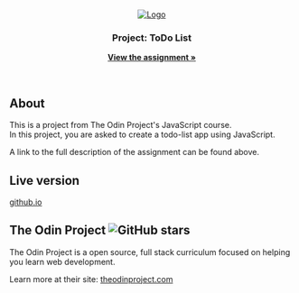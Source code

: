 <!-- PROJECT LOGO -->
<br>

<p align="center">
  <a href="https://www.theodinproject.com">
    <img src="https://www.theodinproject.com/assets/odin-logo-2d729f16279e9fc3b58ce847eacf07f883bdfc95eb23bb5064ed59d36ef551d6.svg" alt="Logo">
  </a>
</p>

<h3 align="center">Project: ToDo List</h3>

<p align="center">
  <a href="https://www.theodinproject.com/courses/javascript/lessons/todo-list"><strong>View the assignment »</strong></a>
</p>

<br>

## About

<p>This is a project from The Odin Project's JavaScript course.<br>
In this project, you are asked to create a todo-list app using JavaScript.<p>

<p>A link to the full description of the assignment can be found above.</p>

## Live version

<p><a href="https://jasont01.github.io/todo-list">github.io</a></p>

## The Odin Project ![GitHub stars](https://img.shields.io/github/stars/TheOdinProject/curriculum?style=social)
<p>The Odin Project is a open source, full stack curriculum focused on helping you learn web development.</p>
<p>Learn more at their site: <a href="https://www.theodinproject.com/">theodinproject.com</a></p>

